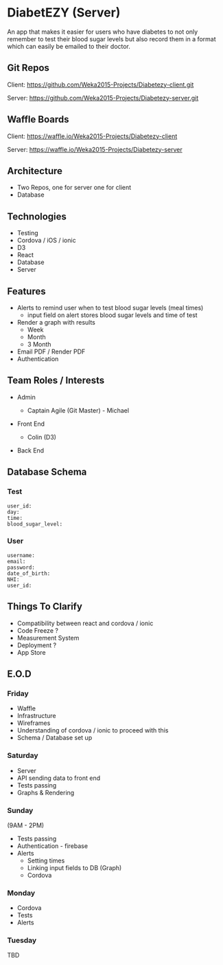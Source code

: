 # DiabetEZY (Server)

An app that makes it easier for users who have diabetes to not only remember to test their blood sugar levels but also record them in a format which can easily be emailed to their doctor.

## Git Repos

Client: https://github.com/Weka2015-Projects/Diabetezy-client.git

Server: https://github.com/Weka2015-Projects/Diabetezy-server.git

## Waffle Boards

Client: https://waffle.io/Weka2015-Projects/Diabetezy-client

Server: https://waffle.io/Weka2015-Projects/Diabetezy-server

## Architecture

- Two Repos, one for server one for client
- Database

## Technologies

- Testing
- Cordova / iOS / ionic
- D3
- React
- Database
- Server

## Features

- Alerts to remind user when to test blood sugar levels (meal times)
    + input field on alert stores blood sugar levels and time of test
- Render a graph with results
    + Week
    + Month
    + 3 Month
- Email PDF / Render PDF
- Authentication

## Team Roles / Interests

- Admin
    + Captain Agile (Git Master) - Michael
    
- Front End
    + Colin (D3)

- Back End

## Database Schema

### Test

```
user_id:
day:
time:
blood_sugar_level:
```

### User

```
username:
email:
password:
date_of_birth:
NHI:
user_id:
```

## Things To Clarify

- Compatibility between react and cordova / ionic
- Code Freeze ?
- Measurement System
- Deployment ?
- App Store

## E.O.D

### Friday

- Waffle
- Infrastructure
- Wireframes
- Understanding of cordova / ionic to proceed with this
- Schema / Database set up

### Saturday

- Server
- API sending data to front end
- Tests passing
- Graphs & Rendering

### Sunday

(9AM - 2PM)

- Tests passing
- Authentication - firebase
- Alerts
    + Setting times
    + Linking input fields to DB (Graph)
    + Cordova

### Monday

- Cordova
- Tests
- Alerts

### Tuesday

TBD